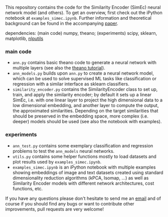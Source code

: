 This repository contains the code for the Similarity Encoder (SimEc) neural network model (and others). To get an overview, first check out the iPython notebook at `examples_simec.ipynb`. 
Further information and theoretical background can be found in the accompanying [paper](http://arxiv.org/abs/1702.01824).

dependencies: (main code) numpy, theano; (experiments) scipy, sklearn, matplotlib, [nlputils](https://github.com/cod3licious/nlputils)

### main code
- `ann.py` contains basic theano code to generate a neural network with multiple layers (see also the [theano tutorial](http://deeplearning.net/tutorial/index.html)).
- `ann_models.py` builds upon `ann.py` to create a neural network model, which can be used to solve supervised ML tasks like classification or regression with a similar interface as sklearn classifiers.
- `similarity_encoder.py` contains the SimilarityEncoder class to set up, train, and apply the similarity encoder; by default it sets up a linear SimEc, i.e. with one linear layer to project the high dimensional data to a low dimensional embedding, and another layer to compute the output, the approximated similarities. Depending on the target similarities that should be preserved in the embedding space, more complex (i.e. deeper) models should be used (see also the notebook with examples).

### experiments
- `ann_test.py` contains some exemplary classification and regression problems to test the `ann_models` neural networks.
- `utils.py` contains some helper functions mostly to load datasets and plot results used by `examples_simec.ipynb`.
- `examples_simec.ipynb` is an iPython notebook with multiple examples showing embeddings of image and text datasets created using standard dimensionality reduction algorithms (kPCA, Isomap, ...) as well as Similarity Encoder models with different network architectures, cost functions, etc.


If you have any questions please don't hesitate to send me an [email](mailto:cod3licious@gmail.com) and of course if you should find any bugs or want to contribute other improvements, pull requests are very welcome!
